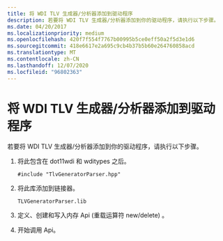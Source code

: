 ```yaml
---
title: 将 WDI TLV 生成器/分析器添加到驱动程序
description: 若要将 WDI TLV 生成器/分析器添加到你的驱动程序，请执行以下步骤。
ms.date: 04/20/2017
ms.localizationpriority: medium
ms.openlocfilehash: 420f7f554f7767b00995b5ce0eff50a2f5d3e1d6
ms.sourcegitcommit: 418e6617e2a695c9cb4b37b5b60e264760858acd
ms.translationtype: MT
ms.contentlocale: zh-CN
ms.lasthandoff: 12/07/2020
ms.locfileid: "96802363"
---
```

# <a name="adding-the-wdi-tlv-generatorparser-to-your-driver"></a>将 WDI TLV 生成器/分析器添加到驱动程序


若要将 WDI TLV 生成器/分析器添加到你的驱动程序，请执行以下步骤。

1.  将此包含在 dot11wdi 和 wditypes 之后。

    `#include "TlvGeneratorParser.hpp"`

2.  将此库添加到链接器。

    `TLVGeneratorParser.lib`

3.  定义、创建和写入内存 Api (重载运算符 new/delete) 。

4.  开始调用 Api。

 

 





